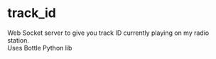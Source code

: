 # track_id
Web Socket server to give you track ID currently playing on my radio station.<br>
Uses Bottle Python lib
